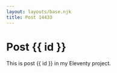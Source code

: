 ```yaml
---
layout: layouts/base.njk
title: Post 14433
---
```


# Post {{ id }}

This is post {{ id }} in my Eleventy project.
